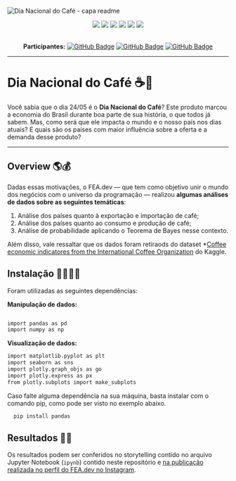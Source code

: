 ![Dia Nacional do Café - capa readme](https://github.com/fea-dev-usp/Dia-Nacional-do-Cafe/assets/122839919/eae38324-f6ed-41c4-8e99-fa5c711afdcd)

<div align="center">
 
 <img src="https://img.shields.io/badge/Python-FFD43B?style=for-the-badge&logo=python&logoColor=blue" />
 <img src="https://img.shields.io/badge/pandas-%23150458.svg?style=for-the-badge&logo=pandas&logoColor=white"/>
 <img src="https://img.shields.io/badge/numpy-%23013243.svg?style=for-the-badge&logo=numpy&logoColor=white"/>
 <img src="https://img.shields.io/badge/Matplotlib-%23ffffff.svg?style=for-the-badge&logo=Matplotlib&logoColor=black"/>
 <img src="https://img.shields.io/badge/Plotly-%233F4F75.svg?style=for-the-badge&logo=plotly&logoColor=white" />
 <img src="https://img.shields.io/badge/Instagram-E4405F?style=for-the-badge&logo=instagram&logoColor=white" />

</div>

<br>

<div align="center">

  **Participantes:** <a href="https://github.com/GvFreitas1">[![GitHub Badge](https://img.shields.io/badge/Guilherme_Freitas-100000?style=for-the-badge&logo=GitHub&logoColor=white)](https://github.com/GvFreitas1)</a> 
  <a href="https://github.com/Pennini">[![GitHub Badge](https://img.shields.io/badge/André_Pennini-100000?style=for-the-badge&logo=GitHub&logoColor=white)](https://github.com/Pennini)</a>
  <a href="https://github.com/Vitorak2">[![GitHub Badge](https://img.shields.io/badge/Vitor_Katayama-100000?style=for-the-badge&logo=GitHub&logoColor=white)](https://github.com/Vitorak2)</a> 

</div>

---

# Dia Nacional do Café ☕🥱

Você sabia que o dia 24/05 é o **Dia Nacional do Café**? Este produto marcou a economia do Brasil durante boa parte de sua história, o que todos já sabem. Mas, como será que ele impacta o mundo e o nosso país nos dias atuais? E quais são os países com maior influência sobre a oferta e a demanda desse produto?

---

## Overview 🌎💰

Dadas essas motivações, o FEA.dev — que tem como objetivo unir o mundo dos negócios com o universo da programação — realizou **algumas análises de dados sobre as seguintes temáticas**:

1. Análise dos países quanto à exportação e importação de café;
2. Análise dos países quanto ao consumo e produção de café;
3. Análise de probabilidade aplicando o Teorema de Bayes nesse contexto.

Além disso, vale ressaltar que os dados foram retiraods do dataset *[Coffee economic indicatores from the International Coffee Organization](https://www.kaggle.com/datasets/michals22/coffee-dataset) do Kaggle.

## Instalação 👨‍💻👩‍💻

Foram utilizadas as seguintes dependências:

__Manipulação de dados:__
```bash

import pandas as pd
import numpy as np
```

__Visualização de dados:__
```bash
import matplotlib.pyplot as plt
import seaborn as sns
import plotly.graph_objs as go
import plotly.express as px
from plotly.subplots import make_subplots
```

Caso falte alguma dependência na sua máquina, basta instalar com o comando pip, como pode ser visto no exemplo abaixo.
```bash
  pip install pandas
```

## Resultados 💛🖤

Os resultados podem ser conferidos no storytelling contido no arquivo Jupyter Notebook (`ipynb`) contido neste repositório e [na publicação realizada no perfil do FEA.dev no Instagram](https://www.instagram.com/fea.dev/).
